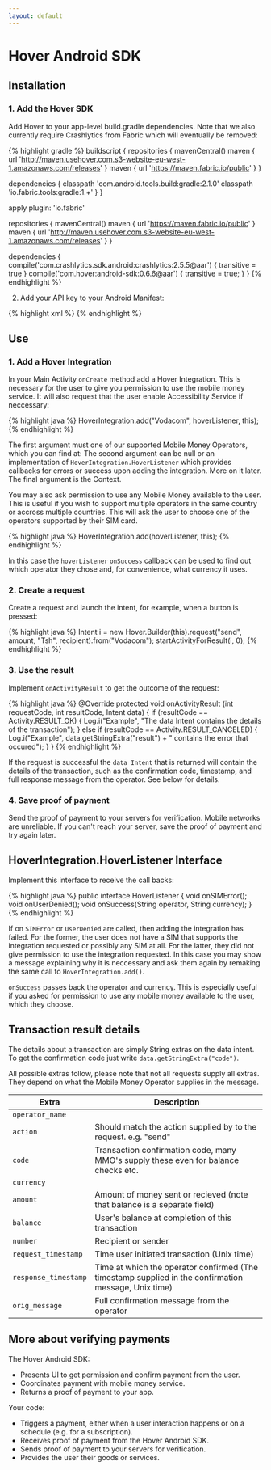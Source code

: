 ```yaml
---
layout: default
---
```


# Hover Android SDK

## Installation

### 1. Add the Hover SDK

Add Hover to your app-level build.gradle dependencies. Note that we also currently require Crashlytics from Fabric which will eventually be removed:

{% highlight gradle %}
buildscript {
  repositories {
    mavenCentral()
    maven { url 'http://maven.usehover.com.s3-website-eu-west-1.amazonaws.com/releases' }
    maven { url 'https://maven.fabric.io/public' }
  }

  dependencies {
    classpath 'com.android.tools.build:gradle:2.1.0'
    classpath 'io.fabric.tools:gradle:1.+'
  }
}

apply plugin: 'io.fabric'

repositories {
  mavenCentral()
  maven { url 'https://maven.fabric.io/public' }
  maven { url 'http://maven.usehover.com.s3-website-eu-west-1.amazonaws.com/releases' }
}

dependencies {
  compile('com.crashlytics.sdk.android:crashlytics:2.5.5@aar') { transitive = true }
  compile('com.hover:android-sdk:0.6.6@aar') { transitive = true; }
}
{% endhighlight %}

2. Add your API key to your Android Manifest:

{% highlight xml %}
<meta-data
   android:name="com.hover.ApiKey"  
   android:value="<YOUR_API_KEY>"/>
{% endhighlight %}

## Use

### 1. Add a Hover Integration

In your Main Activity `onCreate` method add a Hover Integration. This is necessary for the user to give you permission to use the mobile money service. It will also request that the user enable Accessibility Service if neccessary:

{% highlight java %}
HoverIntegration.add("Vodacom", hoverListener, this);
{% endhighlight %}

The first argument must one of our supported Mobile Money Operators, which you can find at:
The second argument can be null or an implementation of `HoverIntegration.HoverListener` which provides callbacks for errors or success upon adding the integration. More on it later. The final argument is the Context.

You may also ask permission to use any Mobile Money available to the user. This is useful if you wish to support multiple operators in the same country or accross multiple countries. This will ask the user to choose one of the operators supported by their SIM card.

{% highlight java %}
HoverIntegration.add(hoverListener, this);
{% endhighlight %}

In this case the `hoverListener` `onSuccess` callback can be used to find out which operator they chose and, for convenience, what currency it uses.

### 2. Create a request

Create a request and launch the intent, for example, when a button is pressed:  

{% highlight java %}
Intent i = new Hover.Builder(this).request("send", amount, "Tsh", recipient).from("Vodacom");
startActivityForResult(i, 0);
{% endhighlight %}

### 3. Use the result 

Implement `onActivityResult` to get the outcome of the request:

{% highlight java %}
@Override
protected void onActivityResult (int requestCode, int resultCode, Intent data) {
  if (resultCode == Activity.RESULT_OK) {
    Log.i("Example", "The data Intent contains the details of the transaction");
  } else if (resultCode == Activity.RESULT_CANCELED) {
    Log.i("Example", data.getStringExtra("result") + " contains the error that occured");
  }
}
{% endhighlight %}

If the request is successful the `data Intent` that is returned will contain the details of the transaction, such as the confirmation code, timestamp, and full response message from the operator. See below for details.
 
### 4. Save proof of payment

Send the proof of payment to your servers for verification. Mobile networks are unreliable. If you can't reach your server, save the proof of payment and try again later.

## HoverIntegration.HoverListener Interface

Implement this interface to receive the call backs:

{% highlight java %}
public interface HoverListener {
  void onSIMError();
  void onUserDenied();
  void onSuccess(String operator, String currency);
}
{% endhighlight %}

If on `SIMError` or `UserDenied` are called, then adding the integration has failed. For the former, the user does not have a SIM that supports the integration requested or possibly any SIM at all. For the latter, they did not give permission to use the integration requested. In this case you may show a message explaining why it is neccessary and ask them again by remaking the same call to `HoverIntegration.add()`.

`onSuccess` passes back the operator and currency. This is especially useful if you asked for permission to use any mobile money available to the user, which they choose.

## Transaction result details
The details about a transaction are simply String extras on the data intent. To get the confirmation code just write `data.getStringExtra("code")`.

All possible extras follow, please note that not all requests supply all extras. They depend on what the Mobile Money Operator supplies in the message.

Extra | Description
--- | ---
`operator_name` |
`action` | Should match the action supplied by to the request. e.g. "send"
`code` | Transaction confirmation code, many MMO's supply these even for balance checks etc.
`currency` | 
`amount` | Amount of money sent or recieved (note that balance is a separate field)
`balance` | User's balance at completion of this transaction
`number` | Recipient or sender
`request_timestamp` | Time user initiated transaction (Unix time)
`response_timestamp` | Time at which the operator confirmed (The timestamp supplied in the confirmation message, Unix time)
`orig_message` | Full confirmation message from the operator

## More about verifying payments

The Hover Android SDK:

  * Presents UI to get permission and confirm payment from the user.
  * Coordinates payment with mobile money service.
  * Returns a proof of payment to your app.
  
Your code:

  * Triggers a payment, either when a user interaction happens or on a schedule (e.g. for a subscription).
  * Receives proof of payment from the Hover Android SDK.
  * Sends proof of payment to your servers for verification.
  * Provides the user their goods or services.
